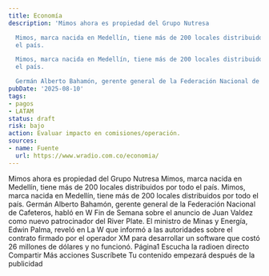 ```yaml
---
title: Economía
description: 'Mimos ahora es propiedad del Grupo Nutresa

  Mimos, marca nacida en Medellín, tiene más de 200 locales distribuidos por todo
  el país.

  Mimos, marca nacida en Medellín, tiene más de 200 locales distribuidos por todo
  el país.

  Germán Alberto Bahamón, gerente general de la Federación Nacional de Cafeteros,...'
pubDate: '2025-08-10'
tags:
- pagos
- LATAM
status: draft
risk: bajo
action: Evaluar impacto en comisiones/operación.
sources:
- name: Fuente
  url: https://www.wradio.com.co/economia/
---
```

Mimos ahora es propiedad del Grupo Nutresa
Mimos, marca nacida en Medellín, tiene más de 200 locales distribuidos por todo el país.
Mimos, marca nacida en Medellín, tiene más de 200 locales distribuidos por todo el país.
Germán Alberto Bahamón, gerente general de la Federación Nacional de Cafeteros, habló en W Fin de Semana sobre el anuncio de Juan Valdez como nuevo patrocinador del River Plate.
El ministro de Minas y Energía, Edwin Palma, reveló en La W que informó a las autoridades sobre el contrato firmado por el operador XM para desarrollar un software que costó 26 millones de dólares y no funcionó.
Página1
Escucha la radioen directo
Compartir
Más acciones
Suscríbete
Tu contenido empezará después de la publicidad